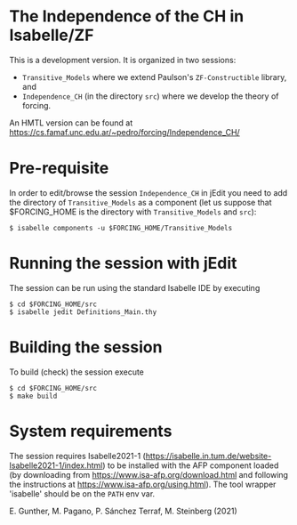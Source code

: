 The Independence of the CH in Isabelle/ZF
=========================================

This is a development version. It is organized in two sessions:

  * `Transitive_Models` where we extend Paulson's `ZF-Constructible` library, and
  * `Independence_CH` (in the directory `src`) where we develop the theory of forcing.

An HMTL version can be found at
https://cs.famaf.unc.edu.ar/~pedro/forcing/Independence_CH/

Pre-requisite
==============
In order to edit/browse the session `Independence_CH` in jEdit you need 
to add the directory of `Transitive_Models` as a component (let us suppose
that $FORCING_HOME is the directory with `Transitive_Models` and `src`):
```
$ isabelle components -u $FORCING_HOME/Transitive_Models
```

Running the session with jEdit
==============================

The session can be run using the standard Isabelle IDE by
executing
```
$ cd $FORCING_HOME/src
$ isabelle jedit Definitions_Main.thy
```

Building the session
====================

To build (check) the session execute
```
$ cd $FORCING_HOME/src
$ make build
```

System requirements
===================

The session requires Isabelle2021-1 (https://isabelle.in.tum.de/website-Isabelle2021-1/index.html)
to be installed with the AFP component loaded (by downloading from
https://www.isa-afp.org/download.html and following the instructions at https://www.isa-afp.org/using.html).
The tool wrapper 'isabelle' should be on the `PATH` env var.


E. Gunther, M. Pagano, P. Sánchez Terraf, M. Steinberg (2021)
